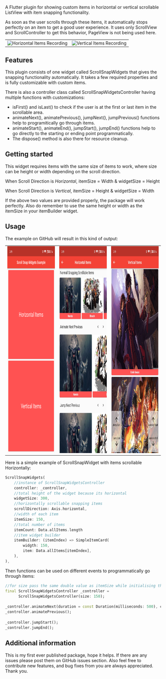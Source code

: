 <!--
This README describes the package. If you publish this package to pub.dev,
this README's contents appear on the landing page for your package.
-->

A Flutter plugin for showing custom items in horizontal or vertical scrollable ListView with item snapping functionality.

As soon as the user scrolls through these items, it automatically stops perfectly on an item to get a good user experience. It uses only ScrollView and ScrollController to get this behavior, PageView is not being used here.

<table>
<tr>
<td><img src="https://github.com/Aayush-Thacker/scroll_snap_widgets/blob/main/files/horizontal_recording_less_size.gif?raw=true" alt="Horizontal Items Recording" width="300" height="667"></td>
<td><img src="https://github.com/Aayush-Thacker/scroll_snap_widgets/blob/main/files/vertical_recording_less_size.gif?raw=true" alt="Vertical Items Recording" width="300" height="667"></td>
</tr>
</table>

## Features

This plugin consists of one widget called ScrollSnapWidgets that gives the snapping functionality automatically. It takes a few required properties and is fully customizable with custom items.

There is also a controller class called ScrollSnapWidgetsController having multiple functions with customizations:
+ isFirst() and isLast() to check if the user is at the first or last item in the scrollable area.
+ animateNext(), animatePrevious(), jumpNext(), jumpPrevious() functions help to programitically go through items.
+ animateStart(), animateEnd(), jumpStart(), jumpEnd() functions help to go directly to the starting or ending point programmatically.
+ The dispose() method is also there for resource cleanup.

## Getting started

This widget requires items with the same size of items to work, where size can be height or width depending on the scroll direction. 

When Scroll Direction is *Horizontal*,
itemSize = Width
        &
widgetSize = Height

When Scroll Direction is *Vertical*,
itemSize = Height
        &
widgetSize = Width

If the above two values are provided properly, the package will work perfectly. Also do remember to use the same height or width as the itemSize in your itemBuilder widget.


## Usage
The example on GitHub will result in this kind of output:

<table>
<tr>
<td><img src="https://raw.githubusercontent.com/Aayush-Thacker/scroll_snap_widgets/main/files/home_page_ss.png" alt="Home Page Screenshot" width="300" height="667"></td>
<td><img src="https://github.com/Aayush-Thacker/scroll_snap_widgets/blob/main/files/horizontal_ss_less_size.jpg?raw=true" alt="Horizontal Items Screenshot" width="300" height="667"></td>
<td><img src="https://github.com/Aayush-Thacker/scroll_snap_widgets/blob/main/files/vertical_ss_less_size.jpg?raw=true" alt="Vertical Items Screenshot" width="300" height="667"></td>
</tr>
</table>

Here is a simple example of ScrollSnapWidget with items scrollable Horizontally:

```dart
ScrollSnapWidgets(
    //instance of ScrollSnapWidgetsController
    controller: _controller,
    //total height of the widget because its horizontal
    widgetSize: 300,
    //horizontally scrollable snapping items
    scrollDirection: Axis.horizontal,
    //width of each item
    itemSize: 150,
    //total number of items
    itemCount: Data.allItems.length
    //item widget builder
    itemBuilder: (itemIndex) => SimpleItemCard(
        widgth: 150,
        item: Data.allItems[itemIndex],
    ),
),
```
Then functions can be used on different events to programmatically go through items:

```dart
//for size pass the same double value as itemSize while initialising the controller
final ScrollSnapWidgetsController _controller =
      ScrollSnapWidgetsController(size: 150);

_controller.animateNext(duration = const Duration(milliseconds: 500), curve = Curves.easeOut);
_controller.animatePrevious();

_controller.jumpStart();
_controller.jumpEnd();
```


## Additional information

This is my first ever published package, hope it helps. If there are any issues please post them on GitHub issues section. Also feel free to contribute new features, and bug fixes from you are always appreciated. Thank you.
